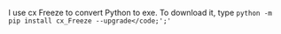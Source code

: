 I use cx Freeze to convert Python to exe.
To download it, type <code>python -m pip install cx_Freeze --upgrade</code;';'
